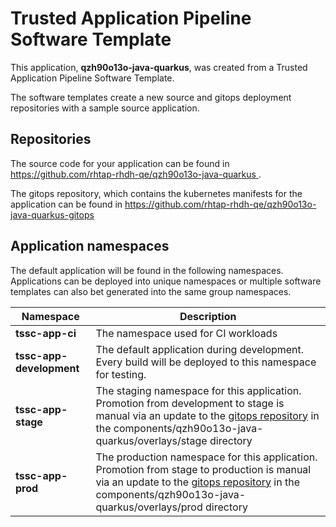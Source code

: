 # Trusted Application Pipeline Software Template

This application, **qzh90o13o-java-quarkus**, was created from a Trusted Application Pipeline Software Template.

The software templates create a new source and gitops deployment repositories with a sample source application. 

## Repositories

The source code for your application can be found in [https://github.com/rhtap-rhdh-qe/qzh90o13o-java-quarkus ](https://github.com/rhtap-rhdh-qe/qzh90o13o-java-quarkus ).
 
The gitops repository, which contains the kubernetes manifests for the application can be found in 
[https://github.com/rhtap-rhdh-qe/qzh90o13o-java-quarkus-gitops ](https://github.com/rhtap-rhdh-qe/qzh90o13o-java-quarkus-gitops ) 

## Application namespaces 

The default application will be found in the following namespaces. Applications can be deployed into unique namespaces or multiple software templates can also bet generated into the same group namespaces.  

|  Namespace   |  Description   |  
| -------- | -------- |
| **tssc-app-ci** | The namespace used for CI workloads |
| **tssc-app-development** | The default application during development. Every build will be deployed to this namespace for testing. |
| **tssc-app-stage** | The staging namespace for this application. Promotion from development to stage is manual via an update to the [gitops repository](https://github.com/rhtap-rhdh-qe/qzh90o13o-java-quarkus-gitops ) in the components/qzh90o13o-java-quarkus/overlays/stage directory |
| **tssc-app-prod** | The production namespace for this application. Promotion from stage to production is manual via an update to the [gitops repository](https://github.com/rhtap-rhdh-qe/qzh90o13o-java-quarkus-gitops ) in the components/qzh90o13o-java-quarkus/overlays/prod directory |